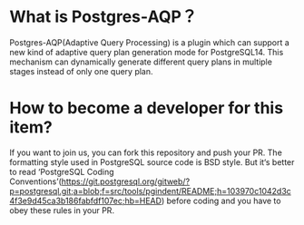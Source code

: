# What is Postgres-AQP？
Postgres-AQP(Adaptive Query Processing) is a plugin which can support a new kind of adaptive query plan generation mode for PostgreSQL14.
This mechanism can dynamically generate different query plans in multiple stages instead of only one query plan.

# How to become a developer for this item?
If you want to join us, you can fork this repository and push your PR. The formatting style used in PostgreSQL source code is BSD style.
But it‘s better to read ‘PostgreSQL Coding Conventions’(https://git.postgresql.org/gitweb/?p=postgresql.git;a=blob;f=src/tools/pgindent/README;h=103970c1042d3c4f3e9d45ca3b186fabfdf107ec;hb=HEAD) before coding and you have to obey these rules in your PR.
